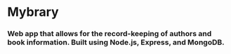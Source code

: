 # Mybrary

### Web app that allows for the record-keeping of authors and book information. Built using Node.js, Express, and MongoDB.
